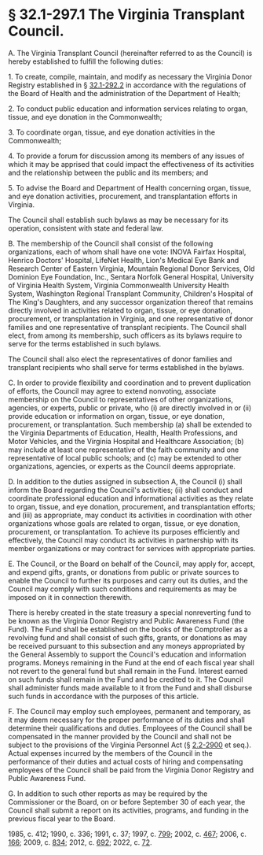 # § 32.1-297.1 The Virginia Transplant Council.

<p>A. The Virginia Transplant Council (hereinafter referred to as the Council) is hereby established to fulfill the following duties:</p><p>1. To create, compile, maintain, and modify as necessary the Virginia Donor Registry established in § <a href='/vacode/32.1-292.2/'>32.1-292.2</a> in accordance with the regulations of the Board of Health and the administration of the Department of Health;</p><p>2. To conduct public education and information services relating to organ, tissue, and eye donation in the Commonwealth;</p><p>3. To coordinate organ, tissue, and eye donation activities in the Commonwealth;</p><p>4. To provide a forum for discussion among its members of any issues of which it may be apprised that could impact the effectiveness of its activities and the relationship between the public and its members; and</p><p>5. To advise the Board and Department of Health concerning organ, tissue, and eye donation activities, procurement, and transplantation efforts in Virginia.</p><p>The Council shall establish such bylaws as may be necessary for its operation, consistent with state and federal law.</p><p>B. The membership of the Council shall consist of the following organizations, each of whom shall have one vote: INOVA Fairfax Hospital, Henrico Doctors' Hospital, LifeNet Health, Lion's Medical Eye Bank and Research Center of Eastern Virginia, Mountain Regional Donor Services, Old Dominion Eye Foundation, Inc., Sentara Norfolk General Hospital, University of Virginia Health System, Virginia Commonwealth University Health System, Washington Regional Transplant Community, Children's Hospital of The King's Daughters, and any successor organization thereof that remains directly involved in activities related to organ, tissue, or eye donation, procurement, or transplantation in Virginia, and one representative of donor families and one representative of transplant recipients. The Council shall elect, from among its membership, such officers as its bylaws require to serve for the terms established in such bylaws.</p><p>The Council shall also elect the representatives of donor families and transplant recipients who shall serve for terms established in the bylaws.</p><p>C. In order to provide flexibility and coordination and to prevent duplication of efforts, the Council may agree to extend nonvoting, associate membership on the Council to representatives of other organizations, agencies, or experts, public or private, who (i) are directly involved in or (ii) provide education or information on organ, tissue, or eye donation, procurement, or transplantation. Such membership (a) shall be extended to the Virginia Departments of Education, Health, Health Professions, and Motor Vehicles, and the Virginia Hospital and Healthcare Association; (b) may include at least one representative of the faith community and one representative of local public schools; and (c) may be extended to other organizations, agencies, or experts as the Council deems appropriate.</p><p>D. In addition to the duties assigned in subsection A, the Council (i) shall inform the Board regarding the Council's activities; (ii) shall conduct and coordinate professional education and informational activities as they relate to organ, tissue, and eye donation, procurement, and transplantation efforts; and (iii) as appropriate, may conduct its activities in coordination with other organizations whose goals are related to organ, tissue, or eye donation, procurement, or transplantation. To achieve its purposes efficiently and effectively, the Council may conduct its activities in partnership with its member organizations or may contract for services with appropriate parties.</p><p>E. The Council, or the Board on behalf of the Council, may apply for, accept, and expend gifts, grants, or donations from public or private sources to enable the Council to further its purposes and carry out its duties, and the Council may comply with such conditions and requirements as may be imposed on it in connection therewith.</p><p>There is hereby created in the state treasury a special nonreverting fund to be known as the Virginia Donor Registry and Public Awareness Fund (the Fund). The Fund shall be established on the books of the Comptroller as a revolving fund and shall consist of such gifts, grants, or donations as may be received pursuant to this subsection and any moneys appropriated by the General Assembly to support the Council's education and information programs. Moneys remaining in the Fund at the end of each fiscal year shall not revert to the general fund but shall remain in the Fund. Interest earned on such funds shall remain in the Fund and be credited to it. The Council shall administer funds made available to it from the Fund and shall disburse such funds in accordance with the purposes of this article.</p><p>F. The Council may employ such employees, permanent and temporary, as it may deem necessary for the proper performance of its duties and shall determine their qualifications and duties. Employees of the Council shall be compensated in the manner provided by the Council and shall not be subject to the provisions of the Virginia Personnel Act (§ <a href='/vacode/2.2-2900/'>2.2-2900</a> et seq.). Actual expenses incurred by the members of the Council in the performance of their duties and actual costs of hiring and compensating employees of the Council shall be paid from the Virginia Donor Registry and Public Awareness Fund.</p><p>G. In addition to such other reports as may be required by the Commissioner or the Board, on or before September 30 of each year, the Council shall submit a report on its activities, programs, and funding in the previous fiscal year to the Board.</p><p>1985, c. 412; 1990, c. 336; 1991, c. 37; 1997, c. <a href='http://lis.virginia.gov/cgi-bin/legp604.exe?971+ful+CHAP0799'>799</a>; 2002, c. <a href='http://lis.virginia.gov/cgi-bin/legp604.exe?021+ful+CHAP0467'>467</a>; 2006, c. <a href='http://lis.virginia.gov/cgi-bin/legp604.exe?061+ful+CHAP0166'>166</a>; 2009, c. <a href='http://lis.virginia.gov/cgi-bin/legp604.exe?091+ful+CHAP0834'>834</a>; 2012, c. <a href='http://lis.virginia.gov/cgi-bin/legp604.exe?121+ful+CHAP0692'>692</a>; 2022, c. <a href='http://lis.virginia.gov/cgi-bin/legp604.exe?221+ful+CHAP0072'>72</a>.</p>